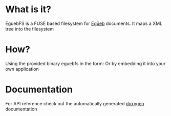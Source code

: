 What is it?
===========
EguebFS is a FUSE based filesystem for [Egüeb](https://github.com/turran/egueb) documents. It maps a XML tree into the filesystem

How?
====
Using the provided binary eguebfs in the form:
Or by embedding it into your own application

Documentation
=============
For API reference check out the automatically generated [doxygen](https://turran.github.io/eguebfs/docs/index.html) documentation

